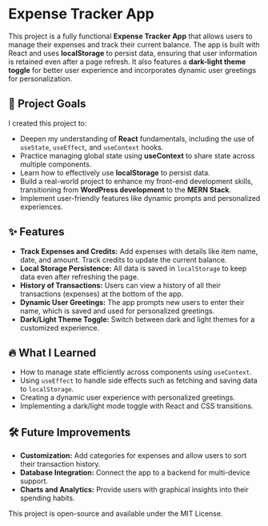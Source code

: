 <div class="container">
        <h1>Expense Tracker App</h1>
        <p>
            This project is a fully functional <strong>Expense Tracker App</strong> that allows users to manage their expenses and track their current balance. The app is built with React and uses <strong>localStorage</strong> to persist data, ensuring that user information is retained even after a page refresh. It also features a <strong>dark-light theme toggle</strong> for better user experience and incorporates dynamic user greetings for personalization.
        </p>
    
<h2>🎯 Project Goals</h2>
        <p>
            I created this project to:
        </p>
        <ul>
            <li>Deepen my understanding of <strong>React</strong> fundamentals, including the use of <code>useState</code>, <code>useEffect</code>, and <code>useContext</code> hooks.</li>
            <li>Practice managing global state using <strong>useContext</strong> to share state across multiple components.</li>
            <li>Learn how to effectively use <strong>localStorage</strong> to persist data.</li>
            <li>Build a real-world project to enhance my front-end development skills, transitioning from <strong>WordPress development</strong> to the <strong>MERN Stack</strong>.</li>
            <li>Implement user-friendly features like dynamic prompts and personalized experiences.</li>
        </ul>
        
<h2>✨ Features</h2>
        <ul class="features">
            <li><strong>Track Expenses and Credits:</strong> Add expenses with details like item name, date, and amount. Track credits to update the current balance.</li>
            <li><strong>Local Storage Persistence:</strong> All data is saved in <code>localStorage</code> to keep data even after refreshing the page.</li>
            <li><strong>History of Transactions:</strong> Users can view a history of all their transactions (expenses) at the bottom of the app.</li>
            <li><strong>Dynamic User Greetings:</strong> The app prompts new users to enter their name, which is saved and used for personalized greetings.</li>
            <li><strong>Dark/Light Theme Toggle:</strong> Switch between dark and light themes for a customized experience.</li>
        </ul>
        
<h2>🔥 What I Learned</h2>
        <ul class="features">
            <li>How to manage state efficiently across components using <code>useContext</code>.</li>
            <li>Using <code>useEffect</code> to handle side effects such as fetching and saving data to <code>localStorage</code>.</li>
            <li>Creating a dynamic user experience with personalized greetings.</li>
            <li>Implementing a dark/light mode toggle with React and CSS transitions.</li>
        </ul><h2>🛠 Future Improvements</h2>
        <ul class="features">
            <li><strong>Customization:</strong> Add categories for expenses and allow users to sort their transaction history.</li>
            <li><strong>Database Integration:</strong> Connect the app to a backend for multi-device support.</li>
            <li><strong>Charts and Analytics:</strong> Provide users with graphical insights into their spending habits.</li>
        </ul><p class="license">This project is open-source and available under the MIT License.</p>
    </div>
